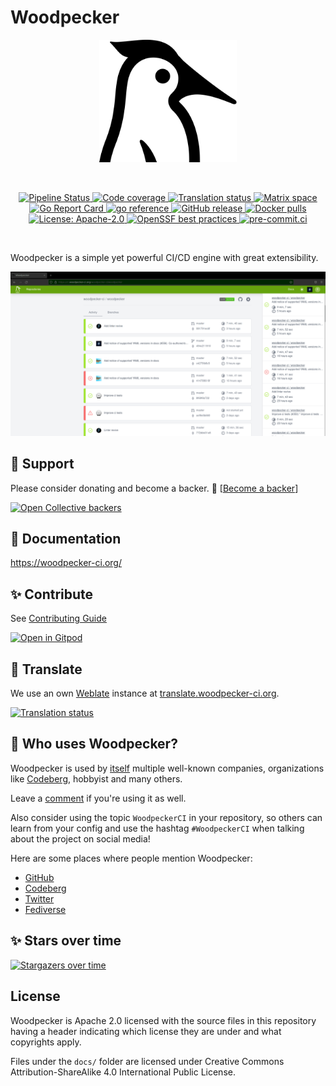 # Woodpecker

<p align="center">
  <a href="https://github.com/woodpecker-ci/woodpecker/">
    <img alt="Woodpecker" src="docs/static/img/logo.svg" width="220"/>
  </a>
</p>
<br/>
<p align="center">
  <a href="https://ci.woodpecker-ci.org/repos/3780" title="Pipeline Status">
    <img src="https://ci.woodpecker-ci.org/api/badges/3780/status.svg" alt="Pipeline Status">
  </a>
  <a href="https://codecov.io/gh/woodpecker-ci/woodpecker">
    <img src="https://codecov.io/gh/woodpecker-ci/woodpecker/branch/main/graph/badge.svg" alt="Code coverage">
  </a>
  <a href="https://translate.woodpecker-ci.org/engage/woodpecker-ci/">
    <img src="https://translate.woodpecker-ci.org/widgets/woodpecker-ci/-/ui/svg-badge.svg" alt="Translation status" />
  </a>
  <a href="https://matrix.to/#/#woodpecker:matrix.org" title="Join the Matrix space at https://matrix.to/#/#woodpecker:matrix.org">
    <img src="https://img.shields.io/matrix/woodpecker:matrix.org?label=matrix" alt="Matrix space">
  </a>
  <a href="https://goreportcard.com/report/go.woodpecker-ci.org/woodpecker/v2" title="Go Report Card">
    <img src="https://goreportcard.com/badge/go.woodpecker-ci.org/woodpecker/v2" alt="Go Report Card">
  </a>
  <a href="https://pkg.go.dev/go.woodpecker-ci.org/woodpecker/v2" title="go reference">
    <img src="https://pkg.go.dev/badge/go.woodpecker-ci.org/woodpecker/v2" alt="go reference">
  </a>
  <a href="https://github.com/woodpecker-ci/woodpecker/releases/latest" title="GitHub release">
    <img src="https://img.shields.io/github/v/release/woodpecker-ci/woodpecker?sort=semver" alt="GitHub release">
  </a>
  <a href="https://hub.docker.com/r/woodpeckerci/woodpecker-server" title="Docker pulls">
    <img src="https://img.shields.io/docker/pulls/woodpeckerci/woodpecker-server" alt="Docker pulls">
  </a>
  <a href="https://opensource.org/licenses/Apache-2.0" title="License: Apache-2.0">
    <img src="https://img.shields.io/badge/License-Apache%202.0-blue.svg" alt="License: Apache-2.0">
  </a>
  <a href="https://bestpractices.coreinfrastructure.org/projects/5309">
    <img src="https://bestpractices.coreinfrastructure.org/projects/5309/badge" alt="OpenSSF best practices">
  </a>
  <a href="https://results.pre-commit.ci/repo/github/179344069" title="pre-commit.ci">
    <img src="https://results.pre-commit.ci/badge/github/woodpecker-ci/woodpecker/main.svg" alt="pre-commit.ci">
  </a>
</p>
<br/>

Woodpecker is a simple yet powerful CI/CD engine with great extensibility.

![woodpecker](docs/docs/woodpecker.png)

## 🫶 Support

Please consider donating and become a backer. 🙏 [[Become a backer](https://opencollective.com/woodpecker-ci#category-CONTRIBUTE)]

<a href="https://opencollective.com/woodpecker-ci" target="_blank"><img src="https://opencollective.com/woodpecker-ci/backers.svg?width=890" alt="Open Collective backers"></a>

## 📖 Documentation

<https://woodpecker-ci.org/>

## ✨ Contribute

See [Contributing Guide](https://github.com/woodpecker-ci/.github/blob/main/CONTRIBUTING.md)

[![Open in Gitpod](https://gitpod.io/button/open-in-gitpod.svg)](https://woodpecker-ci.org/docs/next/development/getting-started#gitpod)

## 📣 Translate

We use an own [Weblate](https://weblate.org/en/) instance at [translate.woodpecker-ci.org](https://translate.woodpecker-ci.org).

<a href="https://translate.woodpecker-ci.org/engage/woodpecker-ci/">
  <img src="https://translate.woodpecker-ci.org/widgets/woodpecker-ci/-/ui/multi-blue.svg" alt="Translation status" />
</a>

## 👋 Who uses Woodpecker?

Woodpecker is used by [itself](https://ci.woodpecker-ci.org/woodpecker/woodpecker-ci/) multiple well-known companies, organizations like [Codeberg](https://codeberg.org), hobbyist and many others.

Leave a [comment](https://github.com/woodpecker-ci/woodpecker/discussions/2149) if you're using it as well.

Also consider using the topic `WoodpeckerCI` in your repository, so others can learn from your config and use the hashtag `#WoodpeckerCI` when talking about the project on social media!

Here are some places where people mention Woodpecker:

- [GitHub](https://github.com/topics/WoodpeckerCI)
- [Codeberg](https://codeberg.org/explore/repos?q=woodpeckerci&topic=1)
- [Twitter](https://twitter.com/search?q=%23WoodpeckerCI&src=typed_query)
- [Fediverse](https://mastodon.social/tags/WoodpeckerCI)

## ✨ Stars over time

[![Stargazers over time](https://starchart.cc/woodpecker-ci/woodpecker.svg)](https://starchart.cc/woodpecker-ci/woodpecker)

## License

Woodpecker is Apache 2.0 licensed with the source files in this repository having a header indicating which license they are under and what copyrights apply.

Files under the `docs/` folder are licensed under Creative Commons Attribution-ShareAlike 4.0 International Public License.
